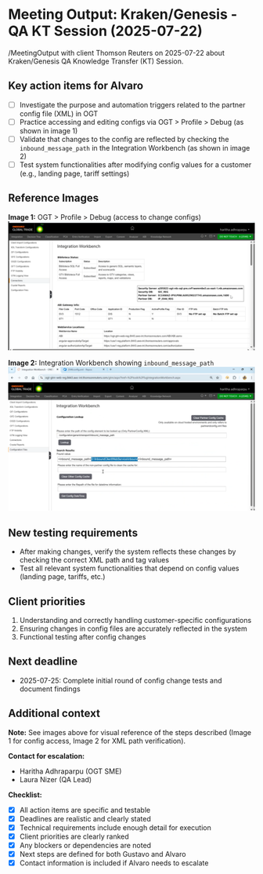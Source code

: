 # Meeting Output: Kraken/Genesis - QA KT Session (2025-07-22)

/MeetingOutput with client Thomson Reuters on 2025-07-22 about Kraken/Genesis QA Knowledge Transfer (KT) Session.

## Key action items for Alvaro

- [ ] Investigate the purpose and automation triggers related to the partner config file (XML) in OGT
- [ ] Practice accessing and editing configs via OGT > Profile > Debug (as shown in image 1)
- [ ] Validate that changes to the config are reflected by checking the `inbound_message_path` in the Integration Workbench (as shown in image 2)
- [ ] Test system functionalities after modifying config values for a customer (e.g., landing page, tariff settings)

## Reference Images

**Image 1:** OGT > Profile > Debug (access to change configs)
![Image 1: OGT Profile Debug](../assets/2025-07-22_ogt-profile-debug.png)

**Image 2:** Integration Workbench showing `inbound_message_path`
![Image 2: Integration Workbench inbound_message_path](../assets/2025-07-22_integration-workbench-inbound-message-path.png)

## New testing requirements

- After making changes, verify the system reflects these changes by checking the correct XML path and tag values
- Test all relevant system functionalities that depend on config values (landing page, tariffs, etc.)

## Client priorities

1. Understanding and correctly handling customer-specific configurations
2. Ensuring changes in config files are accurately reflected in the system
3. Functional testing after config changes

## Next deadline

- 2025-07-25: Complete initial round of config change tests and document findings

## Additional context

**Note:** See images above for visual reference of the steps described (Image 1 for config access, Image 2 for XML path verification).

**Contact for escalation:**

- Haritha Adhraparpu (OGT SME)
- Laura Nizer (QA Lead)

**Checklist:**

- [x] All action items are specific and testable
- [x] Deadlines are realistic and clearly stated
- [x] Technical requirements include enough detail for execution
- [x] Client priorities are clearly ranked
- [x] Any blockers or dependencies are noted
- [x] Next steps are defined for both Gustavo and Alvaro
- [x] Contact information is included if Alvaro needs to escalate
